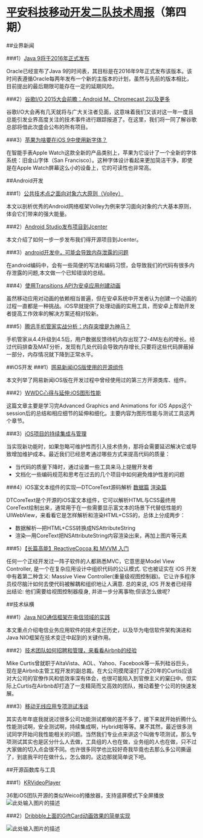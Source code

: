 # [平安科技移动开发二队技术周报](https://github.com/PaicHyperionDev/MobileDevWeekly)（第四期）

##业界新闻

###1）[Java 9将于2016年正式发布](http://www.infoq.com/cn/news/2015/05/Java-9-On-Track-For-2016)

Oracle已经宣布了Java 9的时间表，其目标是在2016年9年正式发布该版本。该时间表遵循Oracle每两年发布一个新的主版本的计划，虽然与先前的版本相比，目前提出的最后期限可能存在一定的延期风险。

###2）[谷歌I/O 2015大会前瞻：Android M、Chromecast 2以及更多](http://mobile.51cto.com/anews-477754_all.htm)

谷歌I/O大会再有几天就将与广大关注者见面，这意味着我们又该对这一年一度且总能引发业界高度关注的技术事件进行跟踪报道了。在这里，我们将一同了解谷歌总部将借此次盛会公布的所有项目。

###3）[苹果为啥要在iOS 9中使用新字体？](http://www.cocoachina.com/apple/20150526/11932.html)

在智能手表Apple Watch这款全新的产品类别上，苹果为它设计了一个全新的字体系统：旧金山字体（San Francisco）。这种字体设计看起来更加简洁干净，即使是在Apple Watch屏幕这么小的设备上，它的可读性也非常高。

##Android开发

###1）[公共技术点之面向对象六大原则（Volley）](http://www.simplecoder.cn/2015/02/20/oop-principle/)

本文以剖析优秀的Android网络框架Volley为例来学习面向对象的六大基本原则，体会它们带来的强大能量。

###2）[Android Studio发布项目到Jcenter](http://blog.saymagic.cn/2015/02/16/release-library-to-jcenter.html)

本文介绍了如何一步一步发布我们得开源项目到Jcenter。 

###3）[android开发中，可能会导致内存泄露的问题](http://spencer-dev.lofter.com/post/d7b9e_6faf120)

在android编码中，会有一些简便的写法和编码习惯，会导致我们的代码有很多内存泄露的问题,本文做一个已知错误的总结。

###4）[使用Transitions API为安卓应用创建动画](http://www.jcodecraeer.com/a/anzhuokaifa/androidkaifa/2015/0525/2925.html)

虽然移动应用对动画的依赖相当普遍，但在安卓系统中开发者认为创建一个动画的过程一直都是一种挑战。iOS早就提供了处理动画的实用工具，而安卓上帮助开发者提高工作效率的解决方案还相对较新。

###5）[腾讯手机管家实战分析：内存突增是为神马？](http://bugly.qq.com/blog/?p=179)

手机管家从4.4升级到4.5后，用户数据反馈待机内存出现了2-4M左右的增长。经过代码排查及MAT分析，发现有几处代码会导致内存增长,只要将这些代码屏蔽掉一部分，内存情况就下降到正常水平。

##iOS开发
###1）[网易新闻iOS版使用的开源组件](http://www.jianshu.com/p/8952944f7566)

本文列举了网易新闻iOS版在开发过程中曾经使用过的第三方开源类库、组件。

###2）[WWDC心得与延伸:iOS图形性能](http://www.cocoachina.com/ios/20150429/11712.html)

这篇文章主要是学习完Advanced Graphics and Animations for iOS Apps这个session后的总结和相应细节的延伸和细化。主要内容为图形性能与测试工具这两个章节。

###3）[iOS项目的持续集成与管理](http://www.jianshu.com/p/9ae446d76271)

当实现新功能时，如果忽略可维护性而引入技术债务，那将会需要延迟解决它或导致增加维护成本。最近我们已经思考通过哪些方式来提高代码的质量：

* 当代码的质量下降时，通过设置一些工具来马上提醒开发者
* 文档化一些编码规范和思考在过去的几个项目中如何避免维护性差的问题

###4）iOS富文本组件的实现—DTCoreText源码解析 [数据篇](http://blog.cnbang.net/tech/2630/) [渲染篇](http://blog.cnbang.net/tech/2729/)

DTCoreText是个开源的iOS富文本组件，它可以解析HTML与CSS最终用CoreText绘制出来，通常用于在一些需要显示富文本的场景下代替低性能的UIWebView，来看看它是怎样解析和渲染HTML+CSS的，总体上分成两步：

* 数据解析—把HTML+CSS转换成NSAttributeString
* 渲染—用CoreText把NSAttributeString内容渲染出来，再加上图片等元素

###5）[【长篇高能】ReactiveCocoa 和 MVVM 入门](http://www.cocoachina.com/ios/20150526/11930.html)

任何一个正经开发过一阵子软件的人都熟悉MVC，它意思是Model View Controller, 是一个在复杂应用设计中组织代码的公认模式. 它也被证实在 iOS 开发中有着第二种含义: Massive View Controller(重量级视图控制器)。它让许多程序员绞尽脑汁如何去使代码被解耦和组织地让人满意. 总的来说, iOS 开发者已经得出结论: 他们需要给视图控制器瘦身, 并进一步分离事物;但该怎么做呢?

##技术纵横

###1）[Java NIO通信框架在电信领域的实践](http://mp.weixin.qq.com/s?__biz=MjM5MDE0Mjc4MA==&mid=206971828&idx=1&sn=50a445b9b28c574df96fed709355add6&key=c468684b929d2be20c55e076fbb550af40988e39663d4ae8ca582a9e72a555fa4b4b9b9a42898a1301f8dacd3345790f&ascene=0&uin=NTk4MzU3OTAw&devicetype=iMac+MacBookPro12%2C1+OSX+OSX+10.10.3+build(14D136)&version=11020012&pass_ticket=5%2FHqKfgaTD0yYz2gv%2FrYWSxpyrxdsZ%2FeOS2f9qgD2zWbzSY39BfdSAY%2B0ballkgc)

本文重点介绍电信业务应用软件的技术变迁历史，以及华为电信软件架构演进和Java NIO框架在技术变迁中起到的关键作用。

###2）[技术团队如何招聘和管理，来看看Airbnb的经验](http://36kr.com/p/533208.html)

Mike Curtis曾就职于AltaVista、AOL、Yahoo、Facebook等一系列硅谷巨头，现在是Airbnb主管工程开发的副总裁。在大公司摸爬滚打了近20年的Curtis应该对大公司的官僚作风和低效率深有体会，也很可能陷入到官僚主义的窠臼中。但实际上Curtis在Airbnb却打造了一支精简而又高效的团队，推动着整个公司的快速发展。

###3）[移动无线应用专项测试浅谈](http://testerhome.com/topics/2513)

其实去年年底我就说过很多公司功能测试都做的差不多了，接下来就开始折腾什么性能测试啊，安全测试啊，持续集成啊，Hybrid啦等等。果不其然，最近很多测试同学开始问我性能相关的问题。当然我们专业点来讲这个叫做专项测试，那么专项测试其实也是区分什么人去做，工具组的人也在做，业务组的人也在做，只不过大家做的切入点会很不同。也许很多同学也比较好奇我毕竟也去那么多公司撕逼了，到底我平时在做什么，怎么做的。这边那就简单说下吧。

##开源函数库与工具

###1）[KRVideoPlayer](https://github.com/36Kr-Mobile/KRVideoPlayer)

36氪iOS团队开源的类似Weico的播放器，支持竖屏模式下全屏播放
![此处输入图片的描述][1]


###2）[Dribbble上面的GiftCard动画效果的简单实现](https://github.com/MartinRGB/GiftCard-Android)

![此处输入图片的描述][2]


  [1]: https://github.com/36Kr-Mobile/KRVideoPlayer/raw/master/kr_player.gif
  [2]: https://github.com/MartinRGB/GiftCard-Android/blob/master/Android.gif?raw=true
